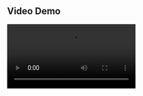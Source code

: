 ## Video Demo

<video src="https://github.com/mandrei06/GuestbookApp/blob/0a42ab5e6d85d2ae2160baa30a2f897735b0c85c/ShortPresentation.mp4" width="300" />



https://github.com/mandrei06/GuestbookApp/assets/54832870/ce57a288-679d-4fb4-a53e-f2cc9d2f1093

